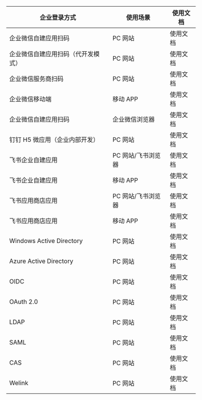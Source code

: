 | 企业登录方式                     | 使用场景    | 使用文档                                                    |
|---------------------------|---------| ------------------------------------------------------------ |
| 企业微信自建应用扫码            | PC 网站   | <router-link to="/connections/wechatwork-corp-qrconnect/" target="_blank">使用文档</router-link> |
| 企业微信自建应用扫码（代开发模式）    | PC 网站   | <router-link to="/connections/wechatwork-agency-qrconnect/" target="_blank">使用文档</router-link> |
| 企业微信服务商扫码           | PC 网站   | <router-link to="/connections/wechatwork-service-provider-qrconnect/" target="_blank">使用文档</router-link> |
| 企业微信移动端 | 移动 APP  | <router-link to="/connections/wechatwork-mobile/" target="_blank">使用文档</router-link> |
| 企业微信自建应用扫码        | 企业微信浏览器 | <router-link to="/connections/wechatwork-service-provider-web/" target="_blank">使用文档</router-link> |
| 钉钉 H5 微应用（企业内部开发）         | PC 网站 | <router-link to="/connections/dingtalk-oa/" target="_blank">使用文档</router-link>|
| 飞书企业自建应用                  | PC 网站/飞书浏览器   | <router-link to="/connections/lark-internal/" target="_blank">使用文档</router-link> |
| 飞书企业自建应用            | 移动 APP  | <router-link to="/connections/lark-internal-mobile/" target="_blank">使用文档</router-link> |
| 飞书应用商店应用                  | PC 网站/飞书浏览器   | <router-link to="/connections/lark-public/" target="_blank">使用文档</router-link> |
| 飞书应用商店应用           | 移动 APP  | <router-link to="/connections/lark-public-mobile/" target="_blank">使用文档</router-link> |
|   Windows Active Directory                   | PC 网站   | <router-link to="/connections/windows-active-directory/" target="_blank">使用文档</router-link>|
|Azure Active Directory      | PC 网站   | <router-link to="/connections/azure-active-directory/" target="_blank">使用文档</router-link>
| OIDC                 | PC 网站   | <router-link to="/connections/oidc/" target="_blank">使用文档</router-link>|
| OAuth 2.0                 | PC 网站   | <router-link to="/connections/gitee/" target="_blank">使用文档</router-link> |
| LDAP                   | PC 网站 | <router-link to="/connections/ldap/" target="_blank">使用文档</router-link>|
| SAML                               | PC 网站        | <router-link to="/connections/saml/" target="_blank">使用文档</router-link>|
| CAS                               | PC 网站        | <router-link to="/connections/cas/" target="_blank">使用文档</router-link>|
| Welink                               | PC 网站        | <router-link to="/connections/welink/" target="_blank">使用文档</router-link>

